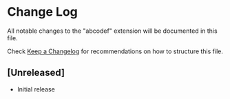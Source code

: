 # Change Log

All notable changes to the "abcodef" extension will be documented in this file.

Check [Keep a Changelog](http://keepachangelog.com/) for recommendations on how to structure this file.

## [Unreleased]

- Initial release